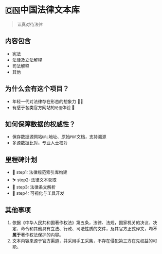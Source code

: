 # 🇨🇳中国法律文本库

> 认真对待法律



## 内容包含
- 宪法
- 法律及立法解释
- 司法解释
- 其他

## 为什么会有这个项目？
- 年轻一代对法律存在形态的想象力 💁‍♂️
- 有感于各类官方网站的`绝佳`体验 🤷


## 如何保障数据的权威性？
- 保存数据源网站`URL`地址、原始`PDF`文档，支持溯源
- 多源数据比对，专业人士校对

## 里程碑计划
- 🏃 step1: 法律规范索引库构建  
- ⛷️ step2: 法律文本获取
- 🚗 step3: 法律条文解析
- 🚢 step4: 可视化与工具开发

## 其他事项
1. 依据《中华人民共和国著作权法》第五条，法律、法规，国家机关的决议、决定、命令和其他具有立法、行政、司法性质的文件，及其官方正式译文，均**不属于**著作权法保护的内容。
2. 文本内容来源于官方渠道，并采用手工采集，不存在侵犯第三方在先权益的可能。